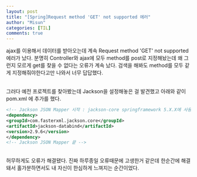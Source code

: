 ```yaml
---
layout: post
title: "[Spring]Request method 'GET' not supported 에러"
author: "Misun"
categories: [TIL]
comments: true
---
```


ajax를 이용해서 데이터를 받아오는데 계속 Request method 'GET' not supported 에러가 났다. 분명히 Controller와 ajax에 모두 method를 post로 지정해놨는데 왜 그런지 모르게 get를 찾을 수 없다는 오류가 계속 났다. 검색을 해봐도 method를 모두 같게 지정해줘야한다고만 나와서 너무 답답했다.<br>
<br>

그러다 예전 프로젝트를 찾아봤는데 Jackson을 설정해놓은 걸 발견했고 아래와 같이 pom.xml 에 추가를 했다.

```xml
<!-- Jackson JSON Mapper 시작 : jackson-core springframework 5.X.X에 사용 -->
<dependency>
<groupId>com.fasterxml.jackson.core</groupId>
<artifactId>jackson-databind</artifactId>
<version>2.9.6</version>
</dependency>
<!-- Jackson JSON Mapper 끝 -->
```

<br>
허무하게도 오류가 해결됐다. 진짜 하루종일 오류때문에 고생한거 같은데 한순간에 해결돼서 홀가분하면서도 내 자신이 한심하게 느껴지는 순간이었다.<br>
